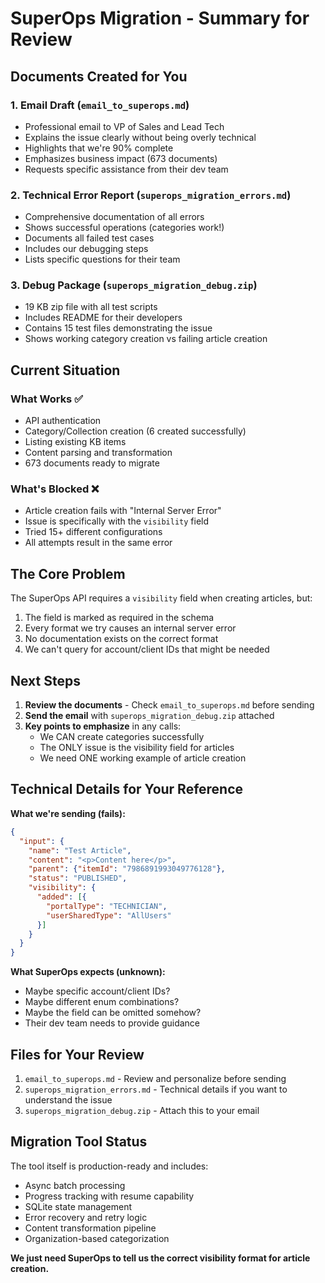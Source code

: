 # SuperOps Migration - Summary for Review

## Documents Created for You

### 1. Email Draft (`email_to_superops.md`)
- Professional email to VP of Sales and Lead Tech
- Explains the issue clearly without being overly technical
- Highlights that we're 90% complete
- Emphasizes business impact (673 documents)
- Requests specific assistance from their dev team

### 2. Technical Error Report (`superops_migration_errors.md`)
- Comprehensive documentation of all errors
- Shows successful operations (categories work!)
- Documents all failed test cases
- Includes our debugging steps
- Lists specific questions for their team

### 3. Debug Package (`superops_migration_debug.zip`)
- 19 KB zip file with all test scripts
- Includes README for their developers
- Contains 15 test files demonstrating the issue
- Shows working category creation vs failing article creation

## Current Situation

### What Works ✅
- API authentication
- Category/Collection creation (6 created successfully)
- Listing existing KB items
- Content parsing and transformation
- 673 documents ready to migrate

### What's Blocked ❌
- Article creation fails with "Internal Server Error"
- Issue is specifically with the `visibility` field
- Tried 15+ different configurations
- All attempts result in the same error

## The Core Problem

The SuperOps API requires a `visibility` field when creating articles, but:
1. The field is marked as required in the schema
2. Every format we try causes an internal server error
3. No documentation exists on the correct format
4. We can't query for account/client IDs that might be needed

## Next Steps

1. **Review the documents** - Check `email_to_superops.md` before sending
2. **Send the email** with `superops_migration_debug.zip` attached
3. **Key points to emphasize** in any calls:
   - We CAN create categories successfully
   - The ONLY issue is the visibility field for articles
   - We need ONE working example of article creation

## Technical Details for Your Reference

**What we're sending (fails):**
```json
{
  "input": {
    "name": "Test Article",
    "content": "<p>Content here</p>",
    "parent": {"itemId": "7986891993049776128"},
    "status": "PUBLISHED",
    "visibility": {
      "added": [{
        "portalType": "TECHNICIAN",
        "userSharedType": "AllUsers"
      }]
    }
  }
}
```

**What SuperOps expects (unknown):**
- Maybe specific account/client IDs?
- Maybe different enum combinations?
- Maybe the field can be omitted somehow?
- Their dev team needs to provide guidance

## Files for Your Review

1. `email_to_superops.md` - Review and personalize before sending
2. `superops_migration_errors.md` - Technical details if you want to understand the issue
3. `superops_migration_debug.zip` - Attach this to your email

## Migration Tool Status

The tool itself is production-ready and includes:
- Async batch processing
- Progress tracking with resume capability
- SQLite state management
- Error recovery and retry logic
- Content transformation pipeline
- Organization-based categorization

**We just need SuperOps to tell us the correct visibility format for article creation.**